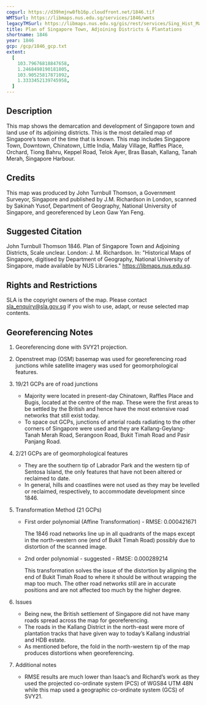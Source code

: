 ```yaml
---
cogurl: https://d39hmjnw8fb16p.cloudfront.net/1846.tif
WMTSurl: https://libmaps.nus.edu.sg/services/1846/wmts
legacyTMSurl: https://libmaps.nus.edu.sg/gis/rest/services/Sing_Hist_Maps/1846/MapServer/tile/{z}/{y}/{x}
title: Plan of Singapore Town, Adjoining Districts & Plantations
shortname: 1846
year: 1846
gcp: /gcp/1846_gcp.txt
extent:
  [
    103.79676818847658,
    1.2468498190181805,
    103.90525817871092,
    1.3333452139745958,
  ]
---
```


## Description

This map shows the demarcation and development of Singapore town and land use of its adjoining districts. This is the most detailed map of Singapore’s town of the time that is known. This map includes Singapore Town, Downtown, Chinatown, Little India, Malay Village, Raffles Place, Orchard, Tiong Bahru, Keppel Road, Telok Ayer, Bras Basah, Kallang, Tanah Merah, Singapore Harbour.

## Credits

This map was produced by John Turnbull Thomson, a Government Surveyor, Singapore and published by J.M. Richardson in London, scanned by Sakinah Yusof, Department of Geography, National University of Singapore, and georeferenced by Leon Gaw Yan Feng.

## Suggested Citation

John Turnbull Thomson 1846. Plan of Singapore Town and Adjoining Districts, Scale unclear. London: J. M. Richardson. In: "Historical Maps of Singapore, digitised by Department of Geography, National University of Singapore, made available by NUS Libraries." https://libmaps.nus.edu.sg.

## Rights and Restrictions

SLA is the copyright owners of the map. Please contact sla_enquiry@sla.gov.sg if you wish to use, adapt, or reuse selected map contents.

## Georeferencing Notes

1. Georeferencing done with SVY21 projection.

2. Openstreet map (OSM) basemap was used for georeferencing road junctions while satellite imagery was used for geomorphological features.

3. 19/21 GCPs are of road junctions

   - Majority were located in present-day Chinatown, Raffles Place and Bugis, located at the centre of the map. These were the first areas to be settled by the British and hence have the most extensive road networks that still exist today.
   - To space out GCPs, junctions of arterial roads radiating to the other corners of Singapore were used and they are Kallang-Geylang-Tanah Merah Road, Serangoon Road, Bukit Timah Road and Pasir Panjang Road.

4. 2/21 GCPs are of geomorphological features

   - They are the southern tip of Labrador Park and the western tip of Sentosa Island, the only features that have not been altered or reclaimed to date.
   - In general, hills and coastlines were not used as they may be levelled or reclaimed, respectively, to accommodate development since 1846.

5. Transformation Method (21 GCPs)

   - First order polynomial (Affine Transformation) - RMSE: 0.000421671

     The 1846 road networks line up in all quadrants of the maps except in the north-western one (end of Bukit Timah Road) possibly due to distortion of the scanned image.

   - 2nd order polynomial - suggested - RMSE: 0.000289214

     This transformation solves the issue of the distortion by aligning the end of Bukit Timah Road to where it should be without wrapping the map too much. The other road networks still are in accurate positions and are not affected too much by the higher degree.

6. Issues

   - Being new, the British settlement of Singapore did not have many roads spread across the map for georeferencing.
   - The roads in the Kallang District in the north-east were more of plantation tracks that have given way to today’s Kallang industrial and HDB estate.
   - As mentioned before, the fold in the north-western tip of the map produces distortions when georeferencing.

7. Additional notes

   - RMSE results are much lower than Isaac’s and Richard’s work as they used the projected co-ordinate system (PCS) of WGS84 UTM 48N while this map used a geographic co-ordinate system (GCS) of SVY21.
